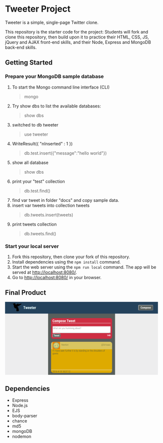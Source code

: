 # Tweeter Project

Tweeter is a simple, single-page Twitter clone.

This repository is the starter code for the project: Students will fork and clone this repository, then build upon it to practice their HTML, CSS, JS, jQuery and AJAX front-end skills, and their Node, Express and MongoDB back-end skills.

## Getting Started

### Prepare your MongoDB sample database
1. To start the Mongo command line interface (CLI)
	> mongo
2. Try show dbs to list the available databases:
	> show dbs
3. switched to db tweeter
	> use tweeter
4. WriteResult({ "nInserted" : 1 })
	> db.test.insert({"message":"hello world"})
5. show all database
	> show dbs
6. print your "test" collection
	> db.test.find()
7. find var tweet in folder "docs" and copy sample data.
8. insert var tweets into collection tweets
	> db.tweets.insert(tweets)
9. print tweets collection
	> db.tweets.find()

### Start your local server
1. Fork this repository, then clone your fork of this repository.
2. Install dependencies using the `npm install` command.
3. Start the web server using the `npm run local` command. The app will be served at <http://localhost:8080/>.
4. Go to <http://localhost:8080/> in your browser.

## Final Product

!["screenshot description"](https://github.com/nicholasyyu/tweeter/blob/master/docs/tweeter1.png?raw=true)

## Dependencies

- Express
- Node.js
- EJS
- body-parser
- chance
- md5
- mongoDB
- nodemon
